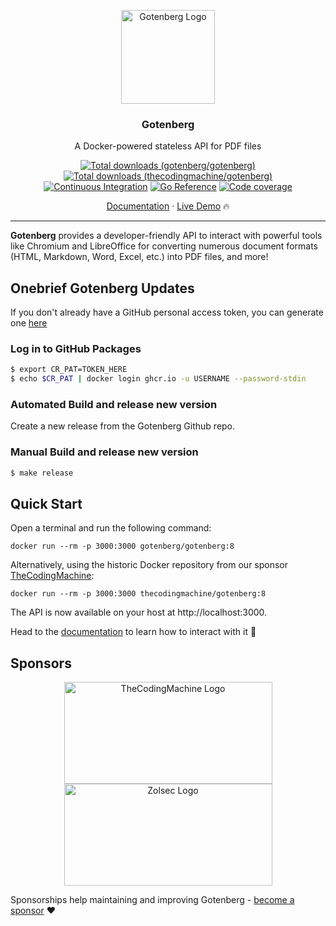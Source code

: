 <p align="center">
    <img src="https://user-images.githubusercontent.com/8983173/130322857-185831e2-f041-46eb-a17f-0a69d066c4e5.png" alt="Gotenberg Logo" width="150" height="150" />
    <h3 align="center">Gotenberg</h3>
    <p align="center">A Docker-powered stateless API for PDF files</p>
    <p align="center">
        <a href="https://hub.docker.com/r/gotenberg/gotenberg"><img alt="Total downloads (gotenberg/gotenberg)" src="https://img.shields.io/docker/pulls/gotenberg/gotenberg"></a>
        <a href="https://hub.docker.com/r/thecodingmachine/gotenberg"><img alt="Total downloads (thecodingmachine/gotenberg)" src="https://img.shields.io/docker/pulls/thecodingmachine/gotenberg"></a>
        <br>
        <a href="https://github.com/gotenberg/gotenberg/actions/workflows/continuous_integration.yml"><img alt="Continuous Integration" src="https://github.com/gotenberg/gotenberg/actions/workflows/continuous_integration.yml/badge.svg"></a>
        <a href="https://pkg.go.dev/github.com/gotenberg/gotenberg/v8"><img alt="Go Reference" src="https://pkg.go.dev/badge/github.com/gotenberg/gotenberg.svg"></a>
        <a href="https://codecov.io/gh/gotenberg/gotenberg/branch/main/graph/badge.svg"><img alt="Code coverage" src="https://codecov.io/gh/gotenberg/gotenberg/branch/main/graph/badge.svg"></a>
    </p>
    <p align="center"><a href="https://gotenberg.dev/docs/getting-started/introduction">Documentation</a> &#183; <a href="https://gotenberg.dev/docs/getting-started/installation#live-demo-">Live Demo</a> 🔥</p>
</p>

---

**Gotenberg** provides a developer-friendly API to interact with powerful tools like Chromium and LibreOffice for converting 
numerous document formats (HTML, Markdown, Word, Excel, etc.) into PDF files, and more!

## Onebrief Gotenberg Updates

If you don't already have a GitHub personal access token, you can generate one [here](https://github.com/settings/tokens/new)

### Log in to GitHub Packages

```bash
$ export CR_PAT=TOKEN_HERE
$ echo $CR_PAT | docker login ghcr.io -u USERNAME --password-stdin
```

### Automated Build and release new version

Create a new release from the Gotenberg Github repo.

### Manual Build and release new version

```bash
$ make release
```

## Quick Start

Open a terminal and run the following command:

```
docker run --rm -p 3000:3000 gotenberg/gotenberg:8
```

Alternatively, using the historic Docker repository from our sponsor [TheCodingMachine](https://www.thecodingmachine.com):

```
docker run --rm -p 3000:3000 thecodingmachine/gotenberg:8
```

The API is now available on your host at http://localhost:3000.

Head to the [documentation](https://gotenberg.dev/docs/getting-started/introduction) to learn how to interact with it 🚀

## Sponsors

<p align="center">
    <a href="https://thecodingmachine.com">
        <img src="https://user-images.githubusercontent.com/8983173/130324668-9d6e7b35-53a3-49c7-a574-38190d2bd6b0.png" alt="TheCodingMachine Logo" width="333" height="163" />
    </a>
    <a href="https://zolsec.com?utm_source=gotenberg_github&utm_medium=website" target="_blank">
        <img src="https://github.com/gotenberg/gotenberg/assets/8983173/707ccc97-a79b-4dcb-8fc8-6827366e5be3" alt="Zolsec Logo" width="333" height="163" />
    </a>
</p>

Sponsorships help maintaining and improving Gotenberg - [become a sponsor](https://github.com/sponsors/gulien) ❤️
